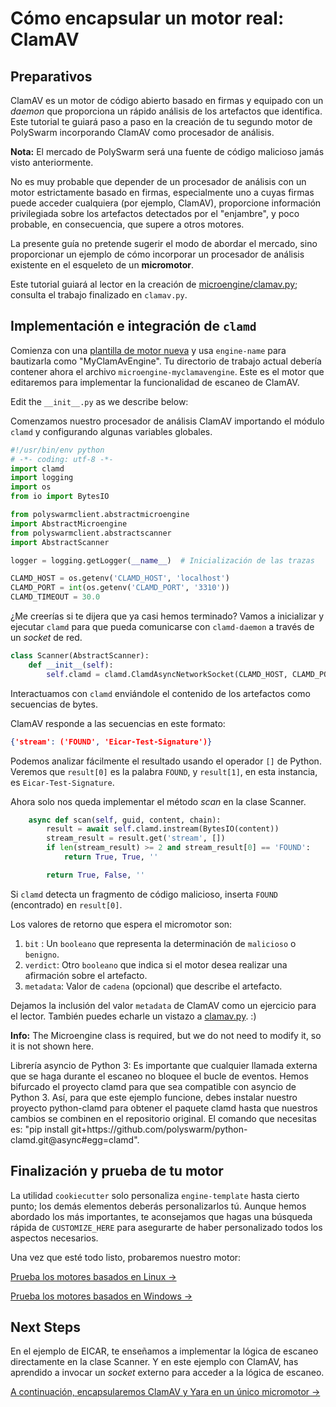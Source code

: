 # Cómo encapsular un motor real: ClamAV

## Preparativos

ClamAV es un motor de código abierto basado en firmas y equipado con un *daemon* que proporciona un rápido análisis de los artefactos que identifica. Este tutorial te guiará paso a paso en la creación de tu segundo motor de PolySwarm incorporando ClamAV como procesador de análisis.

<div class="m-flag">
  <p>
    <strong>Nota:</strong>
    El mercado de PolySwarm será una fuente de código malicioso jamás visto anteriormente.
  </p>
  <p>
    No es muy probable que depender de un procesador de análisis con un motor estrictamente basado en firmas, especialmente uno a cuyas firmas puede acceder cualquiera (por ejemplo, ClamAV), proporcione información privilegiada sobre los artefactos detectados por el "enjambre", y poco probable, en consecuencia, que supere a otros motores.
  </p>
  <p>
    La presente guía no pretende sugerir el modo de abordar el mercado, sino proporcionar un ejemplo de cómo incorporar un procesador de análisis existente en el esqueleto de un <strong>micromotor</strong>.
  </p>
</div>

Este tutorial guiará al lector en la creación de [microengine/clamav.py](https://github.com/polyswarm/polyswarm-client/blob/master/src/microengine/clamav.py); consulta el trabajo finalizado en `clamav.py`.

## Implementación e integración de `clamd`

Comienza con una [plantilla de motor nueva](/microengines-scratch-to-eicar/#customize-engine-template) y usa `engine-name` para bautizarla como "MyClamAvEngine". Tu directorio de trabajo actual debería contener ahora el archivo `microengine-myclamavengine`. Este es el motor que editaremos para implementar la funcionalidad de escaneo de ClamAV.

Edit the `__init__.py` as we describe below:

Comenzamos nuestro procesador de análisis ClamAV importando el módulo `clamd` y configurando algunas variables globales.

```python
#!/usr/bin/env python
# -*- coding: utf-8 -*-
import clamd
import logging
import os
from io import BytesIO

from polyswarmclient.abstractmicroengine
import AbstractMicroengine
from polyswarmclient.abstractscanner
import AbstractScanner

logger = logging.getLogger(__name__)  # Inicialización de las trazas

CLAMD_HOST = os.getenv('CLAMD_HOST', 'localhost')
CLAMD_PORT = int(os.getenv('CLAMD_PORT', '3310'))
CLAMD_TIMEOUT = 30.0
```

¿Me creerías si te dijera que ya casi hemos terminado? Vamos a inicializar y ejecutar `clamd` para que pueda comunicarse con `clamd-daemon` a través de un *socket* de red.

```python
class Scanner(AbstractScanner):
    def __init__(self):
        self.clamd = clamd.ClamdAsyncNetworkSocket(CLAMD_HOST, CLAMD_PORT, CLAMD_TIMEOUT)
```

Interactuamos con `clamd` enviándole el contenido de los artefactos como secuencias de bytes.

ClamAV responde a las secuencias en este formato:

```json
{'stream': ('FOUND', 'Eicar-Test-Signature')}
```

Podemos analizar fácilmente el resultado usando el operador `[]` de Python. Veremos que `result[0]` es la palabra `FOUND`, y `result[1]`, en esta instancia, es `Eicar-Test-Signature`.

Ahora solo nos queda implementar el método *scan* en la clase Scanner.

```python
    async def scan(self, guid, content, chain):
        result = await self.clamd.instream(BytesIO(content))
        stream_result = result.get('stream', [])
        if len(stream_result) >= 2 and stream_result[0] == 'FOUND':
            return True, True, ''

        return True, False, ''
```

Si `clamd` detecta un fragmento de código malicioso, inserta `FOUND` (encontrado) en `result[0]`.

Los valores de retorno que espera el micromotor son:

1. `bit` : Un `booleano` que representa la determinación de `malicioso` o `benigno`.
2. `verdict`: Otro `booleano` que indica si el motor desea realizar una afirmación sobre el artefacto.
3. `metadata`: Valor de `cadena` (opcional) que describe el artefacto.

Dejamos la inclusión del valor `metadata` de ClamAV como un ejercicio para el lector. También puedes echarle un vistazo a [clamav.py](https://github.com/polyswarm/polyswarm-client/blob/master/src/microengine/clamav.py). :)

<div class="m-flag">
  <p>
    <strong>Info:</strong>
    The Microengine class is required, but we do not need to modify it, so it is not shown here.
  </p>
  <p>
    Librería asyncio de Python 3: Es importante que cualquier llamada externa que se haga durante el escaneo no bloquee el bucle de eventos.
    Hemos bifurcado el proyecto clamd para que sea compatible con asyncio de Python 3.
    Así, para que este ejemplo funcione, debes instalar nuestro proyecto python-clamd para obtener el paquete clamd hasta que nuestros cambios se combinen en el repositorio original.
    El comando que necesitas es: "pip install git+https://github.com/polyswarm/python-clamd.git@async#egg=clamd".
  </p>
</div>

## Finalización y prueba de tu motor

La utilidad `cookiecutter` solo personaliza `engine-template` hasta cierto punto; los demás elementos deberás personalizarlos tú. Aunque hemos abordado los más importantes, te aconsejamos que hagas una búsqueda rápida de `CUSTOMIZE_HERE` para asegurarte de haber personalizado todos los aspectos necesarios.

Una vez que esté todo listo, probaremos nuestro motor:

[Prueba los motores basados en Linux →](/testing-linux/)

[Prueba los motores basados en Windows →](/testing-windows/)

## Next Steps

En el ejemplo de EICAR, te enseñamos a implementar la lógica de escaneo directamente en la clase Scanner. Y en este ejemplo con ClamAV, has aprendido a invocar un *socket* externo para acceder a la lógica de escaneo.

[A continuación, encapsularemos ClamAV y Yara en un único micromotor ->](/microengines-clamav-to-multi/)